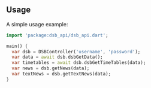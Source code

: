 ## Usage

A simple usage example:

```dart
import 'package:dsb_api/dsb_api.dart';

main() {
  var dsb = DSBController('username', 'password');
  var data = await dsb.dsbGetData();
  var timetables = await dsb.dsbGetTimeTables(data);
  var news = dsb.getNews(data);
  var textNews = dsb.getTextNews(data);
}
```

